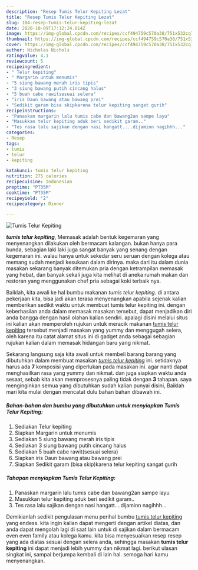 ```yaml
---
description: "Resep Tumis Telur Kepiting Lezat"
title: "Resep Tumis Telur Kepiting Lezat"
slug: 184-resep-tumis-telur-kepiting-lezat
date: 2020-10-09T17:12:24.814Z
image: https://img-global.cpcdn.com/recipes/ccf494759c570a38/751x532cq70/tumis-telur-kepiting-foto-resep-utama.jpg
thumbnail: https://img-global.cpcdn.com/recipes/ccf494759c570a38/751x532cq70/tumis-telur-kepiting-foto-resep-utama.jpg
cover: https://img-global.cpcdn.com/recipes/ccf494759c570a38/751x532cq70/tumis-telur-kepiting-foto-resep-utama.jpg
author: Nicholas Nichols
ratingvalue: 4.1
reviewcount: 5
recipeingredient:
- " Telur kepiting"
- " Margarin untuk menumis"
- "5 siung bawang merah iris tipis"
- "3 siung bawang putih cincang halus"
- "5 buah cabe rawitsesuai selera"
- "iris Daun bawang atau bawang prei"
- "Sedikit garam bisa skipkarena telur kepiting sangat gurih"
recipeinstructions:
- "Panaskan margarin lalu tumis cabe dan bawang2an sampe layu"
- "Masukkan telur kepiting aduk beri sedikit garam.."
- "Tes rasa lalu sajikan dengan nasi hangatt....dijaminn nagihhh..."
categories:
- Resep
tags:
- tumis
- telur
- kepiting

katakunci: tumis telur kepiting 
nutrition: 275 calories
recipecuisine: Indonesian
preptime: "PT35M"
cooktime: "PT35M"
recipeyield: "2"
recipecategory: Dinner

---
```



![Tumis Telur Kepiting](https://img-global.cpcdn.com/recipes/ccf494759c570a38/751x532cq70/tumis-telur-kepiting-foto-resep-utama.jpg)

<b><i>tumis telur kepiting</i></b>, Memasak adalah bentuk kegemaran yang menyenangkan dilakukan oleh bermacam kalangan. bukan hanya para bunda, sebagian laki laki juga sangat banyak yang senang dengan kegemaran ini. walau hanya untuk sekedar seru seruan dengan kolega atau memang sudah menjadi kesukaan dalam dirinya. maka dari itu dalam dunia masakan sekarang banyak ditemukan pria dengan ketrampilan memasak yang hebat, dan banyak sekali juga kita melihat di aneka rumah makan dan restoran yang menggunakan chef pria sebagai koki terbaik nya.



Baiklah, kita awali ke hal bumbu makanan <i>tumis telur kepiting</i>. di antara pekerjaan kita, bisa jadi akan terasa menyenangkan apabila sejenak kalian memberikan sedikit waktu untuk membuat tumis telur kepiting ini. dengan keberhasilan anda dalam memasak masakan tersebut, dapat menjadikan diri anda bangga dengan hasil olahan kalian sendiri. apalagi disini melalui situs ini kalian akan memperoleh rujukan untuk meracik makanan <u>tumis telur kepiting</u> tersebut menjadi masakan yang yummy dan menggugah selera, oleh karena itu catat alamat situs ini di gadget anda sebagai sebagian rujukan kalian dalam memasak hidangan baru yang nikmat.


Sekarang langsung saja kita awali untuk membeli barang barang yang dibutuhkan dalam membuat masakan <u><i>tumis telur kepiting</i></u> ini. setidaknya harus ada <b>7</b> komposisi yang diperlukan pada masakan ini. agar nanti dapat menghasilkan rasa yang yummy dan nikmat. dan juga siapkan waktu anda sesaat, sebab kita akan memprosesnya paling tidak dengan <b>3</b> tahapan. saya menginginkan semua yang dibutuhkan sudah kalian punyai disini, Baiklah mari kita mulai dengan mencatat dulu bahan bahan dibawah ini.

<!--inarticleads1-->

##### Bahan-bahan dan bumbu yang dibutuhkan untuk menyiapkan Tumis Telur Kepiting:

1. Sediakan  Telur kepiting
1. Siapkan  Margarin untuk menumis
1. Sediakan 5 siung bawang merah iris tipis
1. Sediakan 3 siung bawang putih cincang halus
1. Sediakan 5 buah cabe rawit(sesuai selera)
1. Siapkan iris Daun bawang atau bawang prei
1. Siapkan Sedikit garam (bisa skip)karena telur kepiting sangat gurih




<!--inarticleads2-->

##### Tahapan menyiapkan Tumis Telur Kepiting:

1. Panaskan margarin lalu tumis cabe dan bawang2an sampe layu
1. Masukkan telur kepiting aduk beri sedikit garam..
1. Tes rasa lalu sajikan dengan nasi hangatt....dijaminn nagihhh...




Demikianlah sedikit pengulasan menu perihal bumbu <u>tumis telur kepiting</u> yang endess. kita ingin kalian dapat mengerti dengan artikel diatas, dan anda dapat mengolah lagi di saat lain untuk di sajikan dalam bermacam even even family atau kolega kamu. kita bisa menyesuaikan resep resep yang ada diatas sesuai dengan selera anda, sehingga masakan <b>tumis telur kepiting</b> ini dapat menjadi lebih yummy dan nikmat lagi. berikut ulasan singkat ini, sampai berjumpa kembali di lain hal. semoga hari kamu menyenangkan.

